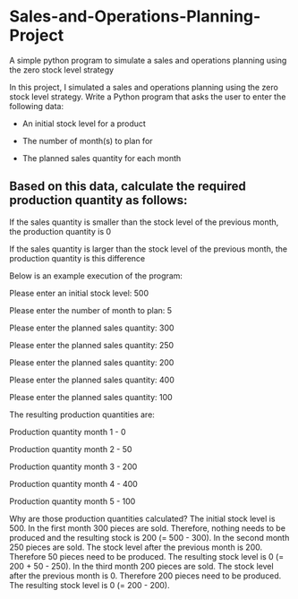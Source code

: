 # Sales-and-Operations-Planning-Project
A simple python program to simulate a sales and operations planning using the zero stock level strategy

In this project, I simulated a sales and operations planning using the zero stock level strategy. 
Write a Python program that asks the user to enter the following data: 

* An initial stock level for a product 

* The number of month(s) to plan for

* The planned sales quantity for each month 

## Based on this data, calculate the required production quantity as follows: 

If the sales quantity is smaller than the stock level of the previous month, the production quantity is 0 

If the sales quantity is larger than the stock level of the previous month, the production quantity is this difference 

Below is an example execution of the program: 

Please enter an initial stock level: 500 

Please enter the number of month to plan: 5 

Please enter the planned sales quantity: 300 

Please enter the planned sales quantity: 250 

Please enter the planned sales quantity: 200 

Please enter the planned sales quantity: 400 

Please enter the planned sales quantity: 100 

 

 

The resulting production quantities are: 

Production quantity month 1 - 0 

Production quantity month 2 - 50 

Production quantity month 3 - 200 

Production quantity month 4 - 400 

Production quantity month 5 - 100 

 

Why are those production quantities calculated? The initial stock level is 500. In the first month 300 pieces are sold. Therefore, nothing needs to be produced and the resulting stock is 200 (= 500 - 300). In the second month 250 pieces are sold. The stock level after the previous month is 200. Therefore 50 pieces need to be produced. The resulting stock level is 0 (= 200 + 50 - 250). In the third month 200 pieces are sold. The stock level after the previous month is 0. Therefore 200 pieces need to be produced. The resulting stock level is 0 (= 200 - 200). 


 

 
